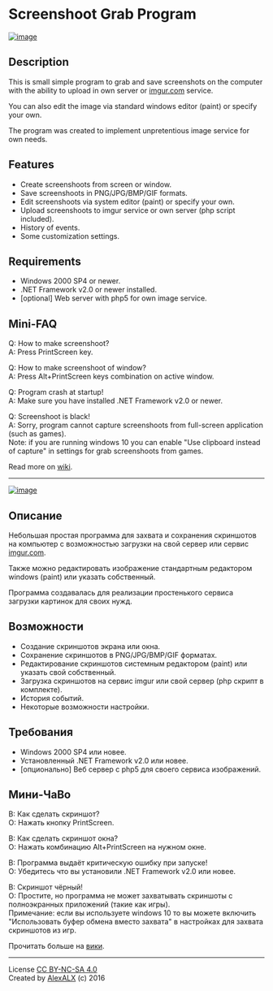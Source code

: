 # Screenshoot Grab Program

[![image](http://i.imgur.com/Vk5CpFI.png)](http://imgur.com/a/0upT9/) 

## Description
This is small simple program to grab and save screenshots on the computer with the ability to upload in own server or [imgur.com](http://imgur.com/) service.

You can also edit the image via standard windows editor (paint) or specify your own.

The program was created to implement unpretentious image service for own needs.

## Features
* Create screenshoots from screen or window.
* Save screenshoots in PNG/JPG/BMP/GIF formats.
* Edit screenshoots via system editor (paint) or specify your own.
* Upload screenshoots to imgur service or own server (php script included).
* History of events.
* Some customization settings.

## Requirements
* Windows 2000 SP4 or newer.
* .NET Framework v2.0 or newer installed.
* [optional] Web server with php5 for own image service.

## Mini-FAQ
Q: How to make screenshoot?
<br>A: Press PrintScreen key.

Q: How to make screenshoot of window?
<br>A: Press Alt+PrintScreen keys combination on active window.

Q: Program crash at startup!
<br>A: Make sure you have installed .NET Framework v2.0 or newer.

Q: Screenshoot is black!
<br>A: Sorry, program cannot capture screenshoots from full-screen application (such as games).
<br>Note: if you are running windows 10 you can enable "Use clipboard instead of capture" in settings for grab screenshoots from games.

Read more on [wiki](https://github.com/AlexALX/ScreenshootGrab/wiki).

----------------

[![image](http://i.imgur.com/QdTOYxy.png)](http://imgur.com/a/0upT9/) 

## Описание
Небольшая простая программа для захвата и сохранения скриншотов на компьютер с возможностью загрузки на свой сервер или сервис [imgur.com](http://imgur.com/).

Также можно редактировать изображение стандартным редактором windows (paint) или указать собственный.

Программа создавалась для реализации простенького сервиса загрузки картинок для своих нужд.

## Возможности
* Создание скриншотов экрана или окна.
* Сохранение скриншотов в PNG/JPG/BMP/GIF форматах.
* Редактирование скриншотов системным редактором (paint) или указать свой собственный.
* Загрузка скриншотов на сервис imgur или свой сервер (php скрипт в комплекте).
* История событий.
* Некоторые возможности настройки.

## Требования
* Windows 2000 SP4 или новее.
* Установленный .NET Framework v2.0 или новее.
* [опционально] Веб сервер с php5 для своего сервиса изображений.

## Мини-ЧаВо
В: Как сделать скриншот?
<br>О: Нажать кнопку PrintScreen.

В: Как сделать скриншот окна?
<br>О: Нажать комбинацию Alt+PrintScreen на нужном окне.

В: Программа выдаёт критическую ошибку при запуске!
<br>О: Убедитесь что вы установили .NET Framework v2.0 или новее.

В: Скриншот чёрный!
<br>О: Простите, но программа не может захватывать скриншоты с полноэкранных приложений (такие как игры).
<br>Примечание: если вы используете windows 10 то вы можете включить "Использовать буфер обмена вместо захвата" в настройках для захвата скриншотов из игр.

Прочитать больше на [вики](https://github.com/AlexALX/ScreenshootGrab/wiki/).

----------------

License [CC BY-NC-SA 4.0](https://creativecommons.org/licenses/by-nc-sa/4.0/)
<br>Created by [AlexALX](http://alexalx.com/) (c) 2016
